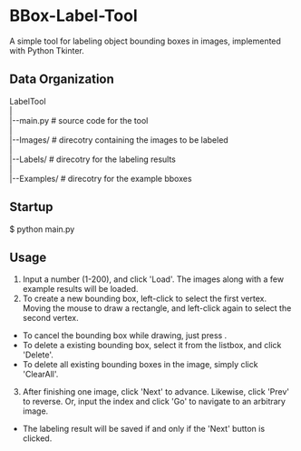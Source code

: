 BBox-Label-Tool
===============

A simple tool for labeling object bounding boxes in images, implemented with Python Tkinter.

Data Organization
-----------------
LabelTool  
|  
|--main.py  # source code for the tool  
|  
|--Images/  # direcotry containing the images to be labeled  
|  
|--Labels/  # direcotry for the labeling results  
|  
|--Examples/ # direcotry for the example bboxes  

Startup
-------
$ python main.py

Usage
-----
1. Input a number (1-200), and click 'Load'. The images along with a few example results will be loaded.
2. To create a new bounding box, left-click to select the first vertex. Moving the mouse to draw a rectangle, and left-click again to select the second vertex.
  - To cancel the bounding box while drawing, just press <Esc>.
  - To delete a existing bounding box, select it from the listbox, and click 'Delete'.
  - To delete all existing bounding boxes in the image, simply click 'ClearAll'.
3. After finishing one image, click 'Next' to advance. Likewise, click 'Prev' to reverse. Or, input the index and click 'Go' to navigate to an arbitrary image.
  - The labeling result will be saved if and only if the 'Next' button is clicked.
